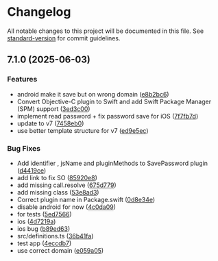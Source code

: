 # Changelog

All notable changes to this project will be documented in this file. See [standard-version](https://github.com/conventional-changelog/standard-version) for commit guidelines.

## 7.1.0 (2025-06-03)


### Features

* android make it save but on wrong domain ([e8b2bc6](https://github.com/Cap-go/capacitor-autofill-save-password/commit/e8b2bc63336389d75d579e93d1e93389526bd787))
* Convert Objective-C plugin to Swift and add Swift Package Manager (SPM) support ([3ed3c00](https://github.com/Cap-go/capacitor-autofill-save-password/commit/3ed3c00ce45682a1c92ee4f13c8a62d4c72de85a))
* implement read password + fix password save for iOS ([7f7fb7d](https://github.com/Cap-go/capacitor-autofill-save-password/commit/7f7fb7dad8de6074be962d5a36d65f27fd95bdcf))
* update to v7 ([7458eb0](https://github.com/Cap-go/capacitor-autofill-save-password/commit/7458eb06470dab74d82f9a6a30f0304b4cccdd30))
* use better template structure for v7 ([ed9e5ec](https://github.com/Cap-go/capacitor-autofill-save-password/commit/ed9e5ecd9d1b14bc23a59d70a391a9ecf73c6382))


### Bug Fixes

* Add identifier , jsName and pluginMethods to SavePassword plugin ([d4419ce](https://github.com/Cap-go/capacitor-autofill-save-password/commit/d4419cec01979cb5073585d5bf4b32ff0dc47760))
* add link to fix SO ([85920e8](https://github.com/Cap-go/capacitor-autofill-save-password/commit/85920e8f3ebb32d34d398a85d6ac2801d1f6689b))
* add missing call.resolve ([675d779](https://github.com/Cap-go/capacitor-autofill-save-password/commit/675d77926b64f76ba29a732ed52e020454106a64))
* add missing class ([53e8ad3](https://github.com/Cap-go/capacitor-autofill-save-password/commit/53e8ad35e9367bd613d4872fea0439a24f155f0e))
* Correct plugin name in Package.swift ([0d8e34e](https://github.com/Cap-go/capacitor-autofill-save-password/commit/0d8e34e766d3a6c01f624be6ab6caec22e3d739f))
* disable android for now ([4c0da09](https://github.com/Cap-go/capacitor-autofill-save-password/commit/4c0da09aa6123cd3a764f564344100f7710f3073))
* for tests ([5ed7566](https://github.com/Cap-go/capacitor-autofill-save-password/commit/5ed7566265eac431bc7f4e83cd443873b020cd04))
* ios ([4d7219a](https://github.com/Cap-go/capacitor-autofill-save-password/commit/4d7219a52859c041b514b14b3adc3b386305f139))
* ios bug ([b89ed63](https://github.com/Cap-go/capacitor-autofill-save-password/commit/b89ed63c7097fd81aff38637e07470114a603919))
* src/definitions.ts ([36b41fa](https://github.com/Cap-go/capacitor-autofill-save-password/commit/36b41fa97b9d95321c246a975c816e487ec175f4))
* test app ([4eccdb7](https://github.com/Cap-go/capacitor-autofill-save-password/commit/4eccdb72f880f9763db01127827844d9208dc65b))
* use correct domain ([e059a05](https://github.com/Cap-go/capacitor-autofill-save-password/commit/e059a057574ea3fe5db59d506b008c1fb7d9817c))

